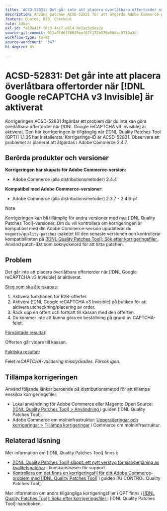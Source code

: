 ```yaml
---
title: 'ACSD-52831: Det går inte att placera överlåtbara offertorder när [!DNL Google reCAPTCHA v3 Invisible] är aktiverat'
description: Använd patchen ACSD-52831 för att åtgärda Adobe Commerce-problemet där du inte kan göra överlåtbara offertbeställningar när  [!DNL Google reCAPTCHA v3 Invisible] är aktiverat.
feature: Quotes, B2B, Checkout
role: Admin
exl-id: fa09e41f-f6c3-4cc7-a814-0e1ac5e9ea2e
source-git-commit: 011a6f46f76029eaf67f172b576e58dac9710a3d
workflow-type: tm+mt
source-wordcount: '347'
ht-degree: 0%

---
```


# ACSD-52831: Det går inte att placera överlåtbara offertorder när [!DNL Google reCAPTCHA v3 Invisible] är aktiverat

Korrigeringen ACSD-52831 åtgärdar ett problem där du inte kan göra överlåtbara offertorder när [!DNL Google reCAPTCHA v3 Invisible] är aktiverat. Den här korrigeringen är tillgänglig när [!DNL Quality Patches Tool (QPT)] 1.1.35 har installerats. Korrigerings-ID är ACSD-52831. Observera att problemet är planerat att åtgärdas i Adobe Commerce 2.4.7.

## Berörda produkter och versioner

**Korrigeringen har skapats för Adobe Commerce-version:**

* Adobe Commerce (alla distributionsmetoder) 2.4.4

**Kompatibel med Adobe Commerce-versioner:**

* Adobe Commerce (alla distributionsmetoder) 2.3.7 - 2.4.6-p1

>[!NOTE]
>
>Korrigeringen kan bli tillämplig för andra versioner med nya [!DNL Quality Patches Tool]-versioner. Om du vill kontrollera om korrigeringen är kompatibel med din Adobe Commerce-version uppdaterar du `magento/quality-patches`-paketet till den senaste versionen och kontrollerar kompatibiliteten på [[!DNL Quality Patches Tool]: Sök efter korrigeringsfiler ](https://experienceleague.adobe.com/tools/commerce-quality-patches/index.html). Använd patch-ID:t som söknyckelord för att hitta patchen.

## Problem

Det går inte att placera överlåtbara offertorder när [!DNL Google reCAPTCHA v3 Invisible] är aktiverat.

<u>Steg som ska återskapas</u>:

1. Aktivera funktionen för B2B-offerter.
1. Aktivera [!DNL Google reCAPTCHA v3 Invisible] på butiken för att aktivera utcheckning/placering av order.
1. Räck upp en offert och fortsätt till kassan med den offerten.
1. Du kommer inte att kunna göra en beställning på grund av CAPTCHA-felet.

<u>Förväntade resultat</u>:

Offerten går vidare till kassan.

<u>Faktiska resultat</u>:

Felet *reCAPTCHA-validering misslyckades. Försök igen*.

## Tillämpa korrigeringen

Använd följande länkar beroende på distributionsmetod för att tillämpa enskilda korrigeringsfiler:

* Lokal användning för Adobe Commerce eller Magento Open Source: [[!DNL Quality Patches Tool] > Användning ](/help/tools/quality-patches-tool/usage.md) i guiden [!DNL Quality Patches Tool].
* Adobe Commerce om molninfrastruktur: [Uppgraderingar och korrigeringar > Tillämpa korrigeringar](https://experienceleague.adobe.com/docs/commerce-cloud-service/user-guide/develop/upgrade/apply-patches.html) i Commerce om molninfrastruktur.

## Relaterad läsning

Mer information om [!DNL Quality Patches Tool] finns i:

* [[!DNL Quality Patches Tool] släppt: ett nytt verktyg för självbetjäning av kvalitetspatchar](https://experienceleague.adobe.com/en/docs/commerce-operations/tools/quality-patches-tool/quality-patches-tool-to-self-serve-quality-patches) i kunskapsbasen för support.
* [Kontrollera om det finns en korrigeringsfil för ditt Adobe Commerce-problem med  [!DNL Quality Patches Tool]](/help/tools/quality-patches-tool/patches-available-in-qpt/check-patch-for-magento-issue-with-magento-quality-patches.md) i guiden [!UICONTROL Quality Patches Tool].


Mer information om andra tillgängliga korrigeringsfiler i QPT finns i [[!DNL Quality Patches Tool]: Söka efter korrigeringsfiler ](https://experienceleague.adobe.com/tools/commerce-quality-patches/index.html) i [!DNL Quality Patches Tool]-handboken.
